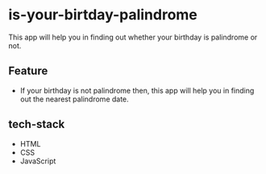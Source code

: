# is-your-birtday-palindrome
This app will help you in finding out whether your birthday is palindrome or not.

## Feature
- If your birthday is not palindrome then, this app will help you in finding out the nearest palindrome date.

## tech-stack
- HTML
- CSS
- JavaScript

